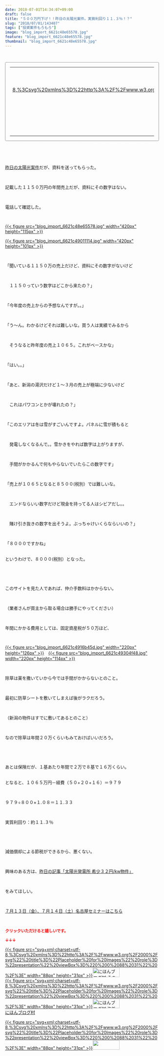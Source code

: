 ```yaml
---
date: 2018-07-01T14:34:07+09:00
draft: false
title: "５００万円下げ！！昨日の太陽光案件。実質利回り１１.３％！？"
slug: "2018/07/01/143407"
tags: ["投資案件もろもろ"]
image: "blog_import_6621c48e65578.jpg"
feature: "blog_import_6621c48e65578.jpg"
thumbnail: "blog_import_6621c48e65578.jpg"
---
```

<p> </p><div contenteditable="false" style="padding: 15px; border-radius: 4px; border: 1px dotted currentColor; border-image: none;"><table border="0" cellpadding="0" cellspacing="0" style="margin: 0px; table-layout: fixed;" width="100%">	<tbody width="100%">		<tr>			<td aligin="center" style="vertical-align: middle;" width="95"><span style="text-align: center; display: block;"><a href="affiliate.do?affiliateId=37558058" alt0="BlogAffiliate" target="_blank" rel="nofollow">{{< figure src="svg+xml;charset=utf-8,%3Csvg%20xmlns%3D%22http%3A%2F%2Fwww.w3.org%2F2000%2Fsvg%22%20title%3D%22Placeholder%20for%20Images%22%20role%3D%22presentation%22%20viewBox%3D%220%200%201%201%22%20%2F%3E"  >}}<noscript><img alt="稼げる人の常識、稼げない人の常識" border="0" data-img="affiliate" src="https://images-fe.ssl-images-amazon.com/images/I/51Ft8zEBpkL._SL160_.jpg" style="margin: 0px; vertical-align: middle; max-width: 95px;"></noscript></a></span></td>			<td style="line-height: 1.5; padding-left: 15px; vertical-align: middle;"><a href="affiliate.do?affiliateId=37558058" alt0="BlogAffiliate" target="_blank" rel="nofollow">稼げる人の常識、稼げない人の常識</a>			<div style="padding: 3px 0px;">1,200円</div>			<div style="font-size: 0.83em;">Amazon</div></td>		</tr>	</tbody></table></div><p> </p><p> </p><p><a href="https://ameblo.jp/baliclub/entry-12387471451.html" target="_blank">昨日の太陽光案件</a>だが、資料を送ってもらった。</p><p> </p><p>記載した１１５０万円の年間売上だが、資料にその数字はない。</p><p> </p><p>電話して確認した。</p><p> </p><p><a href="blog_import_6621c48e65578.jpg">{{< figure src="blog_import_6621c48e65578.jpg" width="420px" height="115px" >}}</a></p><p><a href="blog_import_6621c49011114.jpg">{{< figure src="blog_import_6621c49011114.jpg" width="420px" height="101px" >}}</a></p><p> </p><p>「聞いている１１５０万の売上だけど、資料にその数字がないけど</p><p> </p><p>　１１５０っていう数字はどこから来たの？」</p><p> </p><p>「今年度の売上からの予想なんですが。。」</p><p> </p><p>「う～ん。わかるけどそれは難しいな。買う人は実績でみるから</p><p> </p><p>　そうなると昨年度の売上１０６５。これがベースかな」</p><p> </p><p>「はい。。」</p><p> </p><p>「あと、新潟の湯沢だけど１～３月の売上が極端に少ないけど</p><p> </p><p>　これはパワコンとかが壊れたの？」</p><p> </p><p>「このエリアは冬は雪がすごいんですよ。パネルに雪が積もると</p><p> </p><p>　発電しなくなるんで。。雪かきをやれば数字は上がりますが、</p><p> </p><p>　手間がかかるんで何もやらないでいたらこの数字です」</p><p> </p><p>「売上が１０６５となると８５００(税別）では難しいな。</p><p> </p><p>　エンドならいい数字だけど現金を持ってる人はシビアだし。。</p><p> </p><p>　賭け引き抜きの数字を出そうよ。ぶっちゃけいくらならいいの？」</p><p> </p><p>「８０００ですかね」</p><p><br/>というわけで、８０００(税別）となった。</p><p> </p><p> </p><p>このサイトを見た人であれば、仲介手数料はかからない。</p><p> </p><p>（業者さんが買主から取る場合は勝手にやってください）</p><p> </p><p>年間にかかる費用としては、固定資産税が５０万ほど、</p><p> </p><p><a href="blog_import_6621c4916b45d.jpg">{{< figure src="blog_import_6621c4916b45d.jpg" width="220px" height="126px" >}}</a>　<a href="blog_import_6621c49304f48.jpg">{{< figure src="blog_import_6621c49304f48.jpg" width="220px" height="114px" >}}</a></p><p> </p><p>除草は薬を撒いていから今では手間がかからないとのこと。</p><p> </p><p>最初に防草シートを敷いてしまえば後がラクだろう。</p><p> </p><p>（新潟の物件はすでに敷いてあるとのこと）</p><p> </p><p>なので除草は年間２０万くらいもみておけばいいだろう。</p><p> </p><p> </p><p>あとは保険だが、１基あたり年間で２万で８基で１６万くらい。</p><p><br/>となると、１０６５万円－経費（５０+２０+１６）＝９７９</p><p> </p><p>９７９÷８００×１.０８＝１１.３３</p><p> </p><p>実質利回り：約１１.３％</p><p> </p><p> </p><p>減価償却による節税ができるから、悪くない。</p><p> </p><p>興味のある方は、<a href="https://ameblo.jp/baliclub/entry-12387471451.html" target="_blank">昨日の記事「太陽光発電所 希少３２円/kw物件」</a></p><p> </p><p>をみてほしい。</p><p> </p><p><a href="https://ameblo.jp/baliclub/entry-12382733710.html" target="_blank">７月１３日（金）、７月１４日（土）名古屋セミナーはこちら</a></p><p> </p><p><font color="#ff0000" size="2"><strong>クリックいただけると嬉しいです。</strong></font></p><p><font color="#ff0000" size="2"><strong>↓↓↓</strong></font></p><p><a href="ranking.html?p_cid=01260127" id="&amp;blogmura_banner" target="_blank">{{< figure src="svg+xml;charset=utf-8,%3Csvg%20xmlns%3D%22http%3A%2F%2Fwww.w3.org%2F2000%2Fsvg%22%20title%3D%22Placeholder%20for%20Images%22%20role%3D%22presentation%22%20viewBox%3D%220%200%2088%2031%22%20%2F%3E" width="88px" height="31px" >}}<noscript><img alt="にほんブログ村 その他生活ブログ 不動産投資へ" border="0" height="31" src="https://img-proxy.blog-video.jp/images?url=http%3A%2F%2Flife.blogmura.com%2Fhudousantoushi%2Fimg%2Fhudousantoushi88_31.gif" width="88"></noscript></a><br/><a href="ranking.html?p_cid=01260127" target="_blank">{{< figure src="svg+xml;charset=utf-8,%3Csvg%20xmlns%3D%22http%3A%2F%2Fwww.w3.org%2F2000%2Fsvg%22%20title%3D%22Placeholder%20for%20Images%22%20role%3D%22presentation%22%20viewBox%3D%220%200%2088%2031%22%20%2F%3E" width="88px" height="31px" >}}<noscript><img alt="にほんブログ村 海外生活ブログ バリ島情報へ" border="0" height="31" src="https://img-proxy.blog-video.jp/images?url=http%3A%2F%2Foverseas.blogmura.com%2Fbali%2Fimg%2Fbali88_31.gif" width="88"></noscript></a><br/><a href="ranking.html?p_cid=01260127" target="_blank">にほんブログ村</a></p><p><a href="link.php?1804582" title="人気ブログランキングへ">{{< figure src="svg+xml;charset=utf-8,%3Csvg%20xmlns%3D%22http%3A%2F%2Fwww.w3.org%2F2000%2Fsvg%22%20title%3D%22Placeholder%20for%20Images%22%20role%3D%22presentation%22%20viewBox%3D%220%200%2088%2031%22%20%2F%3E" width="88px" height="31px" >}}<noscript><img border="0" height="31" src="https://blog.with2.net/img/banner/banner_22.gif" width="88"></noscript></a></p><p> </p>

